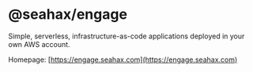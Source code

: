 # @seahax/engage

Simple, serverless, infrastructure-as-code applications deployed in your own AWS account.

Homepage: [https://engage.seahax.com](https://engage.seahax.com)
